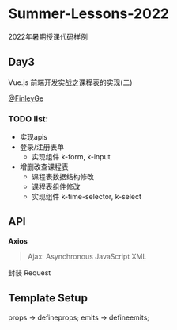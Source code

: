 # Summer-Lessons-2022

2022年暑期授课代码样例

## Day3
Vue.js 前端开发实战之课程表的实现(二)

[@FinleyGe](https://github.com/FinleyGe)

### TODO list:
- 实现apis
- 登录/注册表单
  - 实现组件 k-form, k-input
- 增删改查课程表
  - 课程表数据结构修改
  - 课程表组件修改
  - 实现组件 k-time-selector, k-select


## API
**Axios**

> Ajax: Asynchronous JavaScript XML 

封装 Request

## Template Setup

props -> defineprops;
emits -> defineemits;

